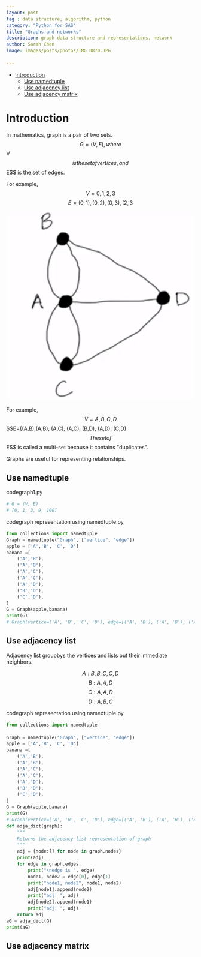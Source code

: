 ```yaml
---
layout: post
tag : data structure, algorithm, python
category: "Python for SAS"
title: "Graphs and networks"
description: graph data structure and representations, network
author: Sarah Chen
image: images/posts/photos/IMG_0870.JPG

---
```


- [Introduction](#introduction)
  - [Use namedtuple](#use-namedtuple)
  - [Use adjacency list](#use-adjacency-list)
  - [Use adjacency matrix](#use-adjacency-matrix)


# Introduction

In mathematics, graph is a pair of two sets.
$$G=(V,E), 
where $$V$$ is the set of vertices, and $$E$$ is the set of edges.

For example, 
$$V={0, 1, 2, 3}$$
$$E={(0, 1),(0, 2), (0, 3),(2, 3}$$

![bridge](../images/posts/bridge.PNG)

For example, 
$$V={A, B, C, D}$$
$$E={(A,B),(A,B), (A,C), (A,C), (B,D), (A,D), (C,D)$$
The set of $$E$$ is called a multi-set because it contains "duplicates". 

Graphs are useful for representing relationships.


## Use namedtuple
<div class="code-head"><span>code</span>graph1.py</div>

```python
# G = (V, E)
# [0, 1, 3, 9, 100]
```

<div class="code-head"><span>code</span>graph representation using namedtuple.py</div>

```python
from collections import namedtuple
Graph = namedtuple("Graph", ["vertice", "edge"])
apple = ['A','B', 'C', 'D']
banana =[
    ('A','B'),
    ('A','B'),
    ('A','C'),
    ('A','C'),
    ('A','D'),
    ('B','D'),
    ('C','D'),
]
G = Graph(apple,banana)
print(G)
# Graph(vertice=['A', 'B', 'C', 'D'], edge=[('A', 'B'), ('A', 'B'), ('A', 'C'), ('A', 'C'), ('A', 'D'), ('B', 'D'), ('C', 'D')])
```

## Use adjacency list

Adjacency list groupbys the vertices and lists out their immediate neighbors. 

$$A: B, B, C, C, D$$
$$B: A, A, D$$
$$C: A, A, D$$
$$D: A, B, C$$

<div class="code-head"><span>code</span>graph representation using namedtuple.py</div>

```python
from collections import namedtuple

Graph = namedtuple("Graph", ["vertice", "edge"])
apple = ['A','B', 'C', 'D']
banana =[
    ('A','B'),
    ('A','B'),
    ('A','C'),
    ('A','C'),
    ('A','D'),
    ('B','D'),
    ('C','D'),
]
G = Graph(apple,banana)
print(G)
# Graph(vertice=['A', 'B', 'C', 'D'], edge=[('A', 'B'), ('A', 'B'), ('A', 'C'), ('A', 'C'), ('A', 'D'), ('B', 'D'), ('C', 'D')])
def adja_dict(graph):
    """
    Returns the adjacency list representation of graph
    """
    adj = {node:[] for node in graph.nodes}
    print(adj)
    for edge in graph.edges:
        print("\nedge is ", edge)
        node1, node2 = edge[0], edge[1]
        print("node1, node2", node1, node2)
        adj[node1].append(node2)
        print("adj: ", adj)
        adj[node2].append(node1)
        print("adj: ", adj)
    return adj
aG = adja_dict(G)
print(aG)
```

## Use adjacency matrix
